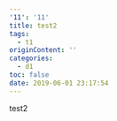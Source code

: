 ```yaml
---
'11': '11'
title: test2
tags:
  - t1
originContent: ''
categories:
  - d1
toc: false
date: 2019-06-01 23:17:54
---
```


test2